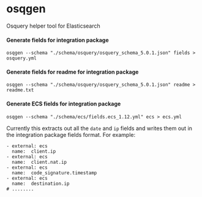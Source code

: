 # osqgen
Osquery helper tool for Elasticsearch 


#### Generate fields for integration package

```
osqgen --schema "./schema/osquery/osquery_schema_5.0.1.json" fields > osquery.yml
```

#### Generate fields for readme for integration package

```
osqgen --schema "./schema/osquery/osquery_schema_5.0.1.json" readme > readme.txt
```

#### Generate ECS fields for integration package

```
osqgen --schema "./schema/ecs/fields.ecs_1.12.yml" ecs > ecs.yml
```

Currently this extracts out all the ```date``` and ```ip``` fields and writes them out in the integration package fields format.
For example:
```
- external: ecs
  name:  client.ip
- external: ecs
  name:  client.nat.ip
- external: ecs
  name:  code_signature.timestamp
- external: ecs
  name:  destination.ip
# ........
```

